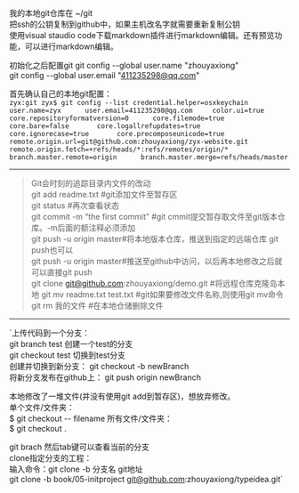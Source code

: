 我的本地git仓库在 ~/git    
把ssh的公钥复制到github中，如果主机改名字就需要重新复制公钥    
使用visual staudio code下载markdown插件进行markdown编辑。还有预览功能，可以进行markdown编辑。

初始化之后配置git
git config --global user.name "zhouyaxiong"      
git config --global user.email "411235298@qq.com"     


首先确认自己的本地git配置：    
`zyx:git zyx$ git config --list
credential.helper=osxkeychain     
user.name=zyx     
user.email=411235298@qq.com    
color.ui=true      
core.repositoryformatversion=0     
core.filemode=true      
core.bare=false      
core.logallrefupdates=true      
core.ignorecase=true      
core.precomposeunicode=true       
remote.origin.url=git@github.com:zhouyaxiong/zyx-website.git    
remote.origin.fetch=+refs/heads/*:refs/remotes/origin/*     
branch.master.remote=origin     
branch.master.merge=refs/heads/master`
***
>Git会时刻的追踪目录内文件的改动     
git add readme.txt #git添加文件至暂存区    
git status #再次查看状态    
git commit -m “the first commit” #git cmmit提交暂存取文件至git版本仓库。-m后面的额注释必须添加    
git push -u  origin master#将本地版本仓库，推送到指定的远端仓库 git push也可以     
git push -u origin master#推送至github中访问，以后再本地修改之后就可以直接git push     
git clone git@github.com:zhouyaxiong/demo.git #将远程仓库克隆岛本地
git mv readme.txt test.txt #git如果要修改文件名称,则使用git mv命令
git rm 我的文件 #在本地仓储删除文件

***
`上传代码到一个分支：     
 git branch test 创建一个test的分支     
 git checkout test 切换到test分支     
创建并切换到新分支： git checkout -b newBranch      
将新分支发布在github上： git push origin newBranch      

本地修改了一堆文件(并没有使用git add到暂存区)，想放弃修改。    
单个文件/文件夹：     
$ git checkout -- filename
所有文件/文件夹：     
$ git checkout .

 git brach 然后tab键可以查看当前的分支     
  clone指定分支的工程：     
        输入命令：git clone -b 分支名 git地址       
		git clone -b book/05-initproject git@github.com:zhouyaxiong/typeidea.git`
		
